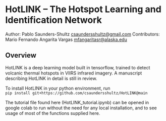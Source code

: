 # HotLINK – The Hotspot Learning and Identification Network

Author: Pablo Saunders-Shultz <csaundersshultz@gmail.com>
Contributors: Mario Fernando Angarita Vargas <mfangaritasr@alaska.edu>

## Overview
HotLINK is a deep learning model built in tensorflow, trained to detect volcanic thermal hotspots in VIIRS infrared imagery. A manuscript describing HotLINK in detail is still in review. 

To install HotLINK in your python environment, run  
`pip install git+https://github.com/csaundersshultz/HotLINK@main`

The tutorial file found here (HotLINK_tutorial.ipynb) can be opened in google colab to run without the need for any local installation, and to see usage of most of the functions supplied here. 
